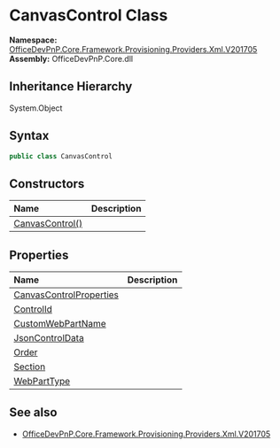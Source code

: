 # CanvasControl Class
  

**Namespace:** [OfficeDevPnP.Core.Framework.Provisioning.Providers.Xml.V201705](OfficeDevPnP.Core.Framework.Provisioning.Providers.Xml.V201705.md)  
**Assembly:** OfficeDevPnP.Core.dll  
## Inheritance Hierarchy
System.Object  
## Syntax
```C#
public class CanvasControl
```
## Constructors
|**Name**|**Description**|
|:-----|:-----|
| [CanvasControl()](OfficeDevPnP.Core.Framework.Provisioning.Providers.Xml.V201705.CanvasControl.ctor1.md) |  
## Properties
|**Name**|**Description**|
|:-----|:-----|
| [CanvasControlProperties](OfficeDevPnP.Core.Framework.Provisioning.Providers.Xml.V201705.CanvasControl.CanvasControlProperties.md) | 
| [ControlId](OfficeDevPnP.Core.Framework.Provisioning.Providers.Xml.V201705.CanvasControl.ControlId.md) | 
| [CustomWebPartName](OfficeDevPnP.Core.Framework.Provisioning.Providers.Xml.V201705.CanvasControl.CustomWebPartName.md) | 
| [JsonControlData](OfficeDevPnP.Core.Framework.Provisioning.Providers.Xml.V201705.CanvasControl.JsonControlData.md) | 
| [Order](OfficeDevPnP.Core.Framework.Provisioning.Providers.Xml.V201705.CanvasControl.Order.md) | 
| [Section](OfficeDevPnP.Core.Framework.Provisioning.Providers.Xml.V201705.CanvasControl.Section.md) | 
| [WebPartType](OfficeDevPnP.Core.Framework.Provisioning.Providers.Xml.V201705.CanvasControl.WebPartType.md) | 
## See also
- [OfficeDevPnP.Core.Framework.Provisioning.Providers.Xml.V201705](OfficeDevPnP.Core.Framework.Provisioning.Providers.Xml.V201705.md)
